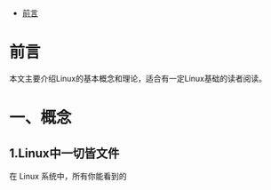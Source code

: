 <!-- GFM-TOC -->
* [前言](#前言)

# 前言
  本文主要介绍Linux的基本概念和理论，适合有一定Linux基础的读者阅读。
  
# 一、概念

## 1.Linux中一切皆文件
   在 Linux 系统中，所有你能看到的
   <img src="">
